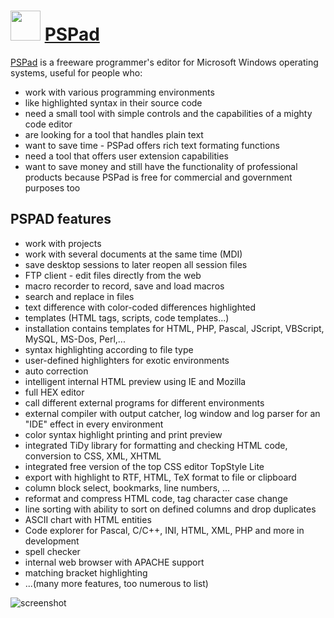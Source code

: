 ﻿# <img src="https://cdn.jsdelivr.net/gh/chtof/chocolatey-packages/master/pspad.portable/pspad.png" width="48" height="48"/> [PSPad](https://chocolatey.org/packages/pspad.portable)

[PSPad](http://www.pspad.com/en) is a freeware programmer's editor for Microsoft Windows operating systems, 
useful for people who:

- work with various programming environments
- like highlighted syntax in their source code
- need a small tool with simple controls and the capabilities of a mighty code editor
- are looking for a tool that handles plain text
- want to save time - PSPad offers rich text formating functions
- need a tool that offers user extension capabilities
- want to save money and still have the functionality of professional products because PSPad is free for commercial and government purposes too

## PSPAD features

- work with projects
- work with several documents at the same time (MDI)
- save desktop sessions to later reopen all session files
- FTP client - edit files directly from the web
- macro recorder to record, save and load macros
- search and replace in files
- text difference with color-coded differences highlighted
- templates (HTML tags, scripts, code templates...)
- installation contains templates for HTML, PHP, Pascal, JScript, VBScript, MySQL, MS-Dos, Perl,...
- syntax highlighting according to file type
- user-defined highlighters for exotic environments
- auto correction
- intelligent internal HTML preview using IE and Mozilla
- full HEX editor
- call different external programs for different environments
- external compiler with output catcher, log window and log parser for an "IDE" effect in every environment
- color syntax highlight printing and print preview
- integrated TiDy library for formatting and checking HTML code, conversion to CSS, XML, XHTML
- integrated free version of the top CSS editor TopStyle Lite
- export with highlight to RTF, HTML, TeX format to file or clipboard
- column block select, bookmarks, line numbers, ...
- reformat and compress HTML code, tag character case change
- line sorting with ability to sort on defined columns and drop duplicates
- ASCII chart with HTML entities
- Code explorer for Pascal, C/C++, INI, HTML, XML, PHP and more in development
- spell checker
- internal web browser with APACHE support
- matching bracket highlighting
- ...(many more features, too numerous to list)

![screenshot](https://cdn.jsdelivr.net/gh/chtof/chocolatey-packages/automatic/pspad.portable/screenshot.png)